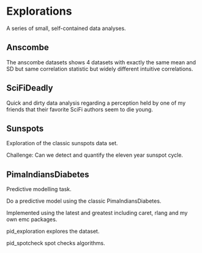# Explorations 

A series of small, self-contained data analyses.

## Anscombe

The anscombe datasets shows 4 datasets with exactly the same mean and SD but same correlation statistic but widely different
intuitive correlations.

## SciFiDeadly

Quick and dirty data analysis regarding a perception held by one of my friends that their favorite SciFi authors seem to die young.

## Sunspots

Exploration of the classic sunspots data set.

Challenge: Can we detect and quantify the eleven year sunspot cycle.

## PimaIndiansDiabetes

Predictive modelling task.

Do a predictive model using the classic PimaIndiansDiabetes.

Implemented using the latest and greatest including caret, rlang and my own emc packages.

pid_exploration explores the dataset.

pid_spotcheck spot checks algorithms.






